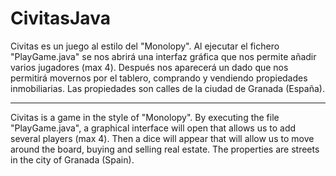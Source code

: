 # CivitasJava

Civitas es un juego al estilo del "Monolopy". Al ejecutar el fichero "PlayGame.java" se nos abrirá una interfaz gráfica que nos permite añadir varios jugadores (max 4).
Después nos aparecerá un dado que nos permitirá movernos por el tablero, comprando y vendiendo propiedades inmobiliarias. Las propiedades son calles de la ciudad de Granada (España).

-----------------------------------------------------------------------------------------------

Civitas is a game in the style of "Monolopy". By executing the file "PlayGame.java", a graphical interface will open that allows us to add several players (max 4).
Then a dice will appear that will allow us to move around the board, buying and selling real estate. The properties are streets in the city of Granada (Spain).